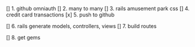 [] 1. github omniauth
[] 2. many to many
[] 3. rails amusement park css
[] 4. credit card transactions
[x] 5. push to github

[] 6. rails generate models, controllers, views
[] 7. build routes

[] 8. get gems